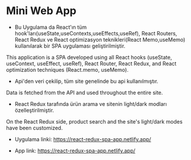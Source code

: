 
# Mini Web App

- Bu Uygulama da React'ın tüm hook'ları(useState,useContexts,useEffects,useRef), React Routers, React Redux ve React optimizasyon teknikleri(React Memo,useMemo) kullanılarak bir SPA uygulaması geliştirilmiştir.

This application is a SPA developed using all React hooks (useState, useContext, useEffect, useRef), React Router, React Redux, and React optimization techniques (React.memo, useMemo).

- Api'den veri çekilip, tüm site genelinde bu api kullanılmıştır.

Data is fetched from the API and used throughout the entire site.

- React Redux tarafında ürün arama ve sitenin light/dark modları özelleştirilmiştir.

On the React Redux side, product search and the site's light/dark modes have been customized.


- Uygulama linki: https://react-redux-spa-app.netlify.app/

- App link: https://react-redux-spa-app.netlify.app/